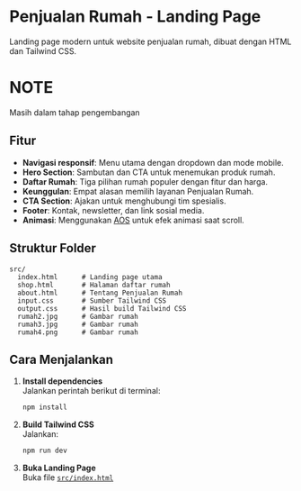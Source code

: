 # Penjualan Rumah - Landing Page

Landing page modern untuk website penjualan rumah, dibuat dengan HTML dan Tailwind CSS.

# NOTE

Masih dalam tahap pengembangan

## Fitur

- **Navigasi responsif**: Menu utama dengan dropdown dan mode mobile.
- **Hero Section**: Sambutan dan CTA untuk menemukan produk rumah.
- **Daftar Rumah**: Tiga pilihan rumah populer dengan fitur dan harga.
- **Keunggulan**: Empat alasan memilih layanan Penjualan Rumah.
- **CTA Section**: Ajakan untuk menghubungi tim spesialis.
- **Footer**: Kontak, newsletter, dan link sosial media.
- **Animasi**: Menggunakan [AOS](https://michalsnik.github.io/aos/) untuk efek animasi saat scroll.

## Struktur Folder

```
src/
  index.html      # Landing page utama
  shop.html       # Halaman daftar rumah
  about.html      # Tentang Penjualan Rumah
  input.css       # Sumber Tailwind CSS
  output.css      # Hasil build Tailwind CSS
  rumah2.jpg      # Gambar rumah
  rumah3.jpg      # Gambar rumah
  rumah4.png      # Gambar rumah
```

## Cara Menjalankan

1. **Install dependencies**  
   Jalankan perintah berikut di terminal:
   ```sh
   npm install
   ```

2. **Build Tailwind CSS**  
   Jalankan:
   ```sh
   npm run dev
   ```

3. **Buka Landing Page**  
   Buka file [`src/index.html`](src/index.html)